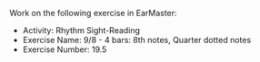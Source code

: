 Work on the following exercise in EarMaster:
- Activity: Rhythm Sight-Reading
- Exercise Name: 9/8 - 4 bars: 8th notes, Quarter dotted notes
- Exercise Number: 19.5
